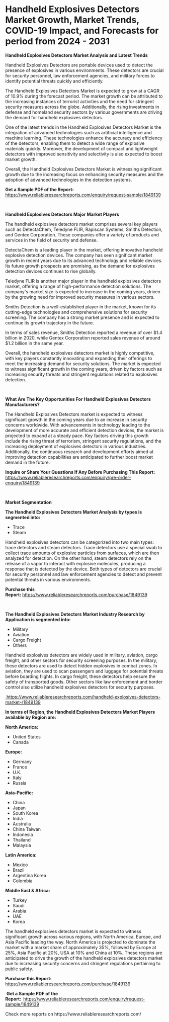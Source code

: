 <p><h1>Handheld Explosives Detectors Market Growth, Market Trends, COVID-19 Impact, and Forecasts for period from 2024 - 2031</h1></p><p><strong>Handheld Explosives Detectors Market Analysis and Latest Trends</strong></p>
<p><p>Handheld Explosives Detectors are portable devices used to detect the presence of explosives in various environments. These detectors are crucial for security personnel, law enforcement agencies, and military forces to identify potential threats quickly and efficiently.</p><p>The Handheld Explosives Detectors Market is expected to grow at a CAGR of 10.9% during the forecast period. The market growth can be attributed to the increasing instances of terrorist activities and the need for stringent security measures across the globe. Additionally, the rising investments in defense and homeland security sectors by various governments are driving the demand for handheld explosives detectors.</p><p>One of the latest trends in the Handheld Explosives Detectors Market is the integration of advanced technologies such as artificial intelligence and machine learning. These technologies enhance the accuracy and efficiency of the detectors, enabling them to detect a wide range of explosive materials quickly. Moreover, the development of compact and lightweight detectors with improved sensitivity and selectivity is also expected to boost market growth.</p><p>Overall, the Handheld Explosives Detectors Market is witnessing significant growth due to the increasing focus on enhancing security measures and the adoption of advanced technologies in the detection systems.</p></p>
<p><strong>Get a Sample PDF of the Report:&nbsp;</strong> <a href="https://www.reliableresearchreports.com/enquiry/request-sample/1849139">https://www.reliableresearchreports.com/enquiry/request-sample/1849139</a></p>
<p>&nbsp;</p>
<p><strong>Handheld Explosives Detectors Major Market Players</strong></p>
<p><p>The handheld explosives detectors market comprises several key players such as DetectaChem, Teledyne FLIR, Rapiscan Systems, Smiths Detection, and Gentex Corporation. These companies offer a variety of products and services in the field of security and defense.</p><p>DetectaChem is a leading player in the market, offering innovative handheld explosive detection devices. The company has seen significant market growth in recent years due to its advanced technology and reliable devices. Its future growth prospects are promising, as the demand for explosives detection devices continues to rise globally.</p><p>Teledyne FLIR is another major player in the handheld explosives detectors market, offering a range of high-performance detection solutions. The company's market size is expected to increase in the coming years, driven by the growing need for improved security measures in various sectors.</p><p>Smiths Detection is a well-established player in the market, known for its cutting-edge technologies and comprehensive solutions for security screening. The company has a strong market presence and is expected to continue its growth trajectory in the future.</p><p>In terms of sales revenue, Smiths Detection reported a revenue of over $1.4 billion in 2020, while Gentex Corporation reported sales revenue of around $1.2 billion in the same year.</p><p>Overall, the handheld explosives detectors market is highly competitive, with key players constantly innovating and expanding their offerings to meet the increasing demand for security solutions. The market is expected to witness significant growth in the coming years, driven by factors such as increasing security threats and stringent regulations related to explosives detection.</p></p>
<p>&nbsp;</p>
<p><strong>What Are The Key Opportunities For Handheld Explosives Detectors Manufacturers?</strong></p>
<p><p>The Handheld Explosives Detectors market is expected to witness significant growth in the coming years due to an increase in security concerns worldwide. With advancements in technology leading to the development of more accurate and efficient detection devices, the market is projected to expand at a steady pace. Key factors driving this growth include the rising threat of terrorism, stringent security regulations, and the increasing deployment of explosives detectors in various industries. Additionally, the continuous research and development efforts aimed at improving detection capabilities are anticipated to further boost market demand in the future.</p></p>
<p><strong>Inquire or Share Your Questions If Any Before Purchasing This Report:</strong> <a href="https://www.reliableresearchreports.com/enquiry/pre-order-enquiry/1849139">https://www.reliableresearchreports.com/enquiry/pre-order-enquiry/1849139</a></p>
<p>&nbsp;</p>
<p><strong>Market Segmentation</strong></p>
<p><strong>The Handheld Explosives Detectors Market Analysis by types is segmented into:</strong></p>
<p><ul><li>Trace</li><li>Steam</li></ul></p>
<p><p>Handheld explosives detectors can be categorized into two main types: trace detectors and steam detectors. Trace detectors use a special swab to collect trace amounts of explosive particles from surfaces, which are then analyzed for detection. On the other hand, steam detectors rely on the release of a vapor to interact with explosive molecules, producing a response that is detected by the device. Both types of detectors are crucial for security personnel and law enforcement agencies to detect and prevent potential threats in various environments.</p></p>
<p><strong>Purchase this Report:&nbsp;</strong><a href="https://www.reliableresearchreports.com/purchase/1849139">https://www.reliableresearchreports.com/purchase/1849139</a></p>
<p>&nbsp;</p>
<p><strong>The Handheld Explosives Detectors Market Industry Research by Application is segmented into:</strong></p>
<p><ul><li>Military</li><li>Aviation</li><li>Cargo Freight</li><li>Others</li></ul></p>
<p><p>Handheld explosives detectors are widely used in military, aviation, cargo freight, and other sectors for security screening purposes. In the military, these detectors are used to detect hidden explosives in combat zones. In aviation, they are used to scan passengers and luggage for potential threats before boarding flights. In cargo freight, these detectors help ensure the safety of transported goods. Other sectors like law enforcement and border control also utilize handheld explosives detectors for security purposes.</p></p>
<p><a href="https://www.reliableresearchreports.com/handheld-explosives-detectors-market-r1849139">&nbsp;https://www.reliableresearchreports.com/handheld-explosives-detectors-market-r1849139</a></p>
<p><strong>In terms of Region, the Handheld Explosives Detectors Market Players available by Region are:</strong></p>
<p>
    <p> <strong> North America: </strong>
        <ul>
            <li>United States</li>
            <li>Canada</li>
        </ul>
        </p> 
    <p> <strong> Europe: </strong>
        <ul>
            <li>Germany</li>
            <li>France</li>
            <li>U.K.</li>
            <li>Italy</li>
            <li>Russia</li>
        </ul>
        </p> 
    <p> <strong> Asia-Pacific: </strong>
        <ul>
            <li>China</li>
            <li>Japan</li>
            <li>South Korea</li>
            <li>India</li>
            <li>Australia</li>
            <li>China Taiwan</li>
            <li>Indonesia</li>
            <li>Thailand</li>
            <li>Malaysia</li>
        </ul>
        </p> 
    <p> <strong> Latin America: </strong>
        <ul>
            <li>Mexico</li>
            <li>Brazil</li>
            <li>Argentina Korea</li>
            <li>Colombia</li>
        </ul>
        </p> 
    <p> <strong> Middle East & Africa: </strong>
        <ul>
            <li>Turkey</li>
            <li>Saudi</li>
            <li>Arabia</li>
            <li>UAE</li>
            <li>Korea</li>
        </ul>
    </p>
    </p>
<p><p>The handheld explosives detectors market is expected to witness significant growth across various regions, with North America, Europe, and Asia Pacific leading the way. North America is projected to dominate the market with a market share of approximately 35%, followed by Europe at 25%, Asia Pacific at 20%, USA at 10% and China at 10%. These regions are anticipated to drive the growth of the handheld explosives detectors market due to increasing security concerns and stringent regulations pertaining to public safety.</p></p>
<p><strong>Purchase this Report: </strong><a href="https://www.reliableresearchreports.com/purchase/1849139">https://www.reliableresearchreports.com/purchase/1849139</a></p>
<p>&nbsp;<strong>Get a Sample PDF of the Report:&nbsp;&nbsp;</strong><a href="https://www.reliableresearchreports.com/enquiry/request-sample/1849139">https://www.reliableresearchreports.com/enquiry/request-sample/1849139</a></p>
<p><strong></strong></p>
<p>Check more reports on https://www.reliableresearchreports.com/</p>